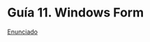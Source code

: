 # Guía 11. Windows Form

[Enunciado](https://docs.google.com/document/d/1nGnLkubP0SqhGspCgJ3znfxAL_fq043r/preview)
